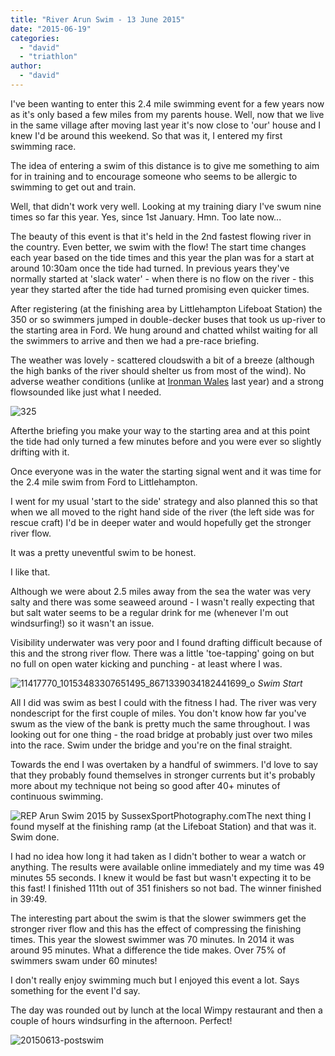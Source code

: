 ```yaml
---
title: "River Arun Swim - 13 June 2015"
date: "2015-06-19"
categories: 
  - "david"
  - "triathlon"
author: 
  - "david"
---
```


I've been wanting to enter this 2.4 mile swimming event for a few years now as it's only based a few miles from my parents house. Well, now that we live in the same village after moving last year it's now close to 'our' house and I knew I'd be around this weekend. So that was it, I entered my first swimming race.

The idea of entering a swim of this distance is to give me something to aim for in training and to encourage someone who seems to be allergic to swimming to get out and train.

Well, that didn't work very well. Looking at my training diary I've swum nine times so far this year. Yes, since 1st January. Hmn. Too late now...

The beauty of this event is that it's held in the 2nd fastest flowing river in the country. Even better, we swim with the flow! The start time changes each year based on the tide times and this year the plan was for a start at around 10:30am once the tide had turned. In previous years they've normally started at 'slack water' - when there is no flow on the river - this year they started after the tide had turned promising even quicker times.

After registering (at the finishing area by Littlehampton Lifeboat Station) the 350 or so swimmers jumped in double-decker buses that took us up-river to the starting area in Ford. We hung around and chatted whilst waiting for all the swimmers to arrive and then we had a pre-race briefing.

The weather was lovely - scattered cloudswith a bit of a breeze (although the high banks of the river should shelter us from most of the wind). No adverse weather conditions (unlike at [Ironman Wales](/2014/09/ironman-wales-2014/) last year) and a strong flowsounded like just what I needed.

![325](/images/2015/SSP_AB_A000259.jpg)

Afterthe briefing you make your way to the starting area and at this point the tide had only turned a few minutes before and you were ever so slightly drifting with it.

Once everyone was in the water the starting signal went and it was time for the 2.4 mile swim from Ford to Littlehampton.

I went for my usual 'start to the side' strategy and also planned this so that when we all moved to the right hand side of the river (the left side was for rescue craft) I'd be in deeper water and would hopefully get the stronger river flow.

It was a pretty uneventful swim to be honest.

I like that.

Although we were about 2.5 miles away from the sea the water was very salty and there was some seaweed around - I wasn't really expecting that but salt water seems to be a regular drink for me (whenever I'm out windsurfing!) so it wasn't an issue.

Visibility underwater was very poor and I found drafting difficult because of this and the strong river flow. There was a little 'toe-tapping' going on but no full on open water kicking and punching - at least where I was.

![11417770_10153483307651495_8671339034182441699_o](/images/2015/11417770_10153483307651495_8671339034182441699_o.jpg) 
*Swim Start*

All I did was swim as best I could with the fitness I had. The river was very nondescript for the first couple of miles. You don't know how far you've swum as the view of the bank is pretty much the same throughout. I was looking out for one thing - the road bridge at probably just over two miles into the race. Swim under the bridge and you're on the final straight.

Towards the end I was overtaken by a handful of swimmers. I'd love to say that they probably found themselves in stronger currents but it's probably more about my technique not being so good after 40+ minutes of continuous swimming.

![REP Arun Swim 2015 by SussexSportPhotography.com](/images/2015/SSP_BL_B007059.jpg)The next thing I found myself at the finishing ramp (at the Lifeboat Station) and that was it. Swim done.

I had no idea how long it had taken as I didn't bother to wear a watch or anything. The results were available online immediately and my time was 49 minutes 55 seconds. I knew it would be fast but wasn't expecting it to be this fast! I finished 111th out of 351 finishers so not bad. The winner finished in 39:49.

The interesting part about the swim is that the slower swimmers get the stronger river flow and this has the effect of compressing the finishing times. This year the slowest swimmer was 70 minutes. In 2014 it was around 95 minutes. What a difference the tide makes. Over 75% of swimmers swam under 60 minutes!

I don't really enjoy swimming much but I enjoyed this event a lot. Says something for the event I'd say.

The day was rounded out by lunch at the local Wimpy restaurant and then a couple of hours windsurfing in the afternoon. Perfect!

![20150613-postswim](/images/2015/20150613-postswim.jpg)
